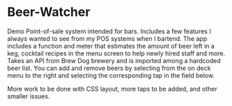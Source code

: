 # Beer-Watcher
Demo Point-of-sale system intended for bars. Includes a few features I always wanted to see from my POS systems when I bartend. The app includes a function and meter that estimates the amount of beer left in a keg, cocktail recipes in the menu screen to help newly hired staff and more. 
Takes an API from Brew Dog brewery and is imported among a hardcoded beer list. You can add and remove beers by selecting from the on deck menu to the right and selecting the corresponding tap in the field below. 

More work to be done with CSS layout, more taps to be added, and other smaller issues.

